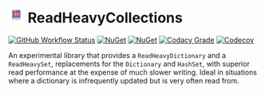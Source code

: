 # ![ReadHeavyCollections](https://raw.githubusercontent.com/MarkCiliaVincenti/ReadHeavyCollections/master/logo32.png) ReadHeavyCollections
[![GitHub Workflow Status](https://img.shields.io/github/actions/workflow/status/MarkCiliaVincenti/ReadHeavyCollections/dotnet.yml?branch=master&logo=github&style=flat)](https://actions-badge.atrox.dev/MarkCiliaVincenti/ReadHeavyCollections/goto?ref=master) [![NuGet](https://img.shields.io/nuget/v/ReadHeavyCollections?label=NuGet&logo=nuget&style=flat)](https://www.nuget.org/packages/ReadHeavyCollections) [![NuGet](https://img.shields.io/nuget/dt/ReadHeavyCollections?logo=nuget&style=flat)](https://www.nuget.org/packages/ReadHeavyCollections) [![Codacy Grade](https://img.shields.io/codacy/grade/315c3d5a06a441bda26ffd88e705fa63?style=flat)](https://app.codacy.com/gh/MarkCiliaVincenti/ReadHeavyCollections/dashboard) [![Codecov](https://img.shields.io/codecov/c/github/MarkCiliaVincenti/ReadHeavyCollections?label=coverage&logo=codecov&style=flat)](https://app.codecov.io/gh/MarkCiliaVincenti/ReadHeavyCollections)

An experimental library that provides a `ReadHeavyDictionary` and a `ReadHeavySet`, replacements for the `Dictionary` and `HashSet`, with superior read performance at the expense of much slower writing. Ideal in situations where a dictionary is infrequently updated but is very often read from.

